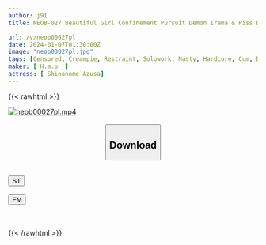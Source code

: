 ```yaml
---
author: j91
title: NEOB-027 Beautiful Girl Confinement Pursuit Demon Irama & Piss Drinking Sexual Intercourse Azusa Shinonome

url: /v/neob00027pl
date: 2024-01-07T01:30:00Z
image: "neob00027pl.jpg"
tags: [Censored, Creampie, Restraint, Solowork, Nasty, Hardcore, Cum, Deep Throating, Promiscuity, Piss Drinking, Confinement, Evil	]
maker: [ H.m.p  ]
actress: [ Shinonome Azusa]
---
```



{{< rawhtml >}}

<div class="video" data-videoid="LkV11JBedRCRR7M">
    <a href="javascript:;">
        <img src="/v/neob00027pl/neob00027pl.jpg" width="WIDTH" height="HEIGHT" alt="neob00027pl.mp4" loading="lazy">
    </a>
</div>

<script type="text/javascript" src="https://j91.asia/asset/on-demand-st.js"></script>

<br>
  <link rel="stylesheet" href="https://j91.asia/asset/bs5.css">
  
  <center>
  <button class="btn btn-primary" type="button" data-bs-toggle="collapse" data-bs-target=".multi-collapse" aria-expanded="false" aria-controls="multiCollapseExample1 multiCollapseExample2"><h2>Download</h2></button></center>
</p>
<div class="row">
  <div class="col">
    <div class="collapse multi-collapse" id="multiCollapseExample1">
      <div class="card card-body">
	      	      <br>
<div class="buttons">  
<a href="https://streamtape.to/v/LkV11JBedRCRR7M" target="_blank"><button class="btn-hover color-3"><i class="fa fa-download"></i> ST</button></a></div>
    </div>
  </div>
</div>
  <div class="col">
    <div class="collapse multi-collapse" id="multiCollapseExample2">
      <div class="card card-body">
	      <br>
<div class="buttons">
    <a href="https://filemoon.sx/d/cxl7ubnwigjd" target="_blank"><button class="btn-hover color-8"><i class="fa fa-download"></i> FM</button></a></div>
<br><br>
      </div>
    </div>
  </div>
</div>

{{< /rawhtml >}}